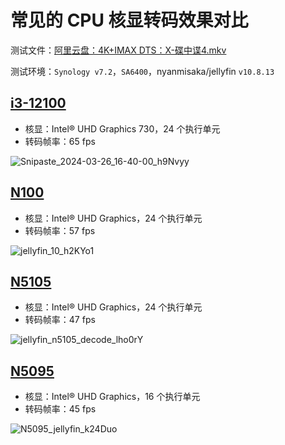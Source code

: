 # 常见的 CPU 核显转码效果对比

测试文件：[阿里云盘：4K+IMAX DTS：X-碟中谍4.mkv](https://www.alipan.com/s/WbghdnCdCxo)

测试环境：`Synology v7.2`，`SA6400`，nyanmisaka/jellyfin `v10.8.13`

## [i3-12100](https://ark.intel.com/content/www/cn/zh/ark/products/134584/intel-core-i3-12100-processor-12m-cache-up-to-4-30-ghz.html)

- 核显：Intel® UHD Graphics 730，24 个执行单元
- 转码帧率：65 fps

![Snipaste_2024-03-26_16-40-00_h9Nvyy](https://img.slarker.me/blog/Snipaste_2024-03-26_16-40-00_h9Nvyy.png)

## [N100](https://ark.intel.com/content/www/cn/zh/ark/products/231803/intel-processor-n100-6m-cache-up-to-3-40-ghz.html)

- 核显：Intel® UHD Graphics，24 个执行单元
- 转码帧率：57 fps

![jellyfin_10_h2KYo1](https://img.slarker.me/blog/jellyfin_10_h2KYo1.png)

## [N5105](https://www.intel.cn/content/www/cn/zh/products/sku/212328/intel-celeron-processor-n5105-4m-cache-up-to-2-90-ghz/specifications.html)

- 核显：Intel® UHD Graphics，24 个执行单元
- 转码帧率：47 fps

![jellyfin_n5105_decode_lho0rY](https://img.slarker.me/blog/jellyfin_n5105_decode_lho0rY.png)

## [N5095](https://www.intel.cn/content/www/cn/zh/products/sku/212322/intel-celeron-processor-n5095-4m-cache-up-to-2-90-ghz/specifications.html)

- 核显：Intel® UHD Graphics，16 个执行单元
- 转码帧率：45 fps

![N5095_jellyfin_k24Duo](https://img.slarker.me/blog/N5095_jellyfin_k24Duo.png)